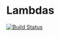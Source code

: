 # Lambdas

[![Build Status](https://travis-ci.org/phipsgabler/Lambdas.jl.svg?branch=master)](https://travis-ci.org/phipsgabler/Lambdas.jl)
